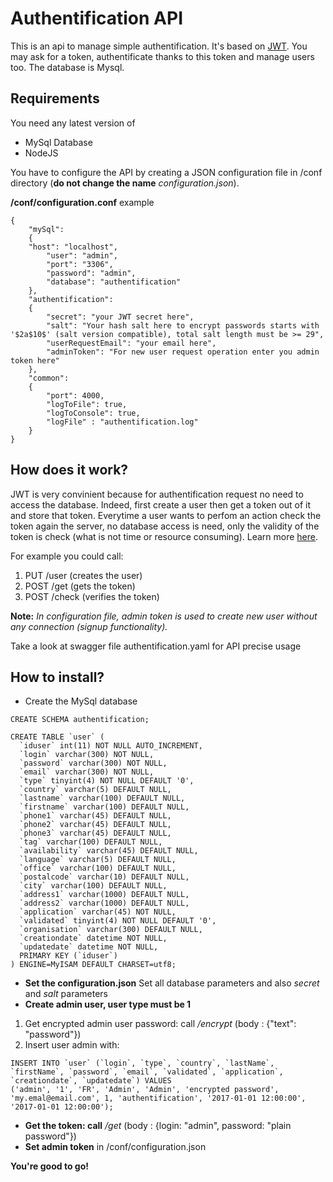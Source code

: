# Authentification API #
This is an api to manage simple authentification. It's based on [JWT](https://jwt.io).
You may ask for a token, authentificate thanks to this token and manage users too. The database is Mysql.

## **Requirements** ##

You need any latest version of
- MySql Database
- NodeJS

You have to configure the API by creating a JSON configuration file in /conf directory (**do not change the name**  *configuration.json*).

**/conf/configuration.conf** example
~~~
{
    "mySql": 
    {
    "host": "localhost",
        "user": "admin",
        "port": "3306",
        "password": "admin",
        "database": "authentification"
    },
    "authentification": 
    {
        "secret": "your JWT secret here",
        "salt": "Your hash salt here to encrypt passwords starts with '$2a$10$' (salt version compatible), total salt length must be >= 29",
        "userRequestEmail": "your email here",
        "adminToken": "For new user request operation enter you admin token here"
    },
    "common":
    {
        "port": 4000,
        "logToFile": true,
        "logToConsole": true,
        "logFile" : "authentification.log"
    }
}
~~~    

## **How does it work?** ##

JWT is very convinient because for authentification request no need to access the database.
Indeed, first create a user then get a token out of it and store that token. Everytime a user wants to perfom an action check the token again the server, no database access is need, only the validity of the token is check (what is not time or resource consuming). Learn more [here](https://jwt.io).

For example you could call:
1. PUT /user (creates the user)
2. POST /get (gets the token)
3. POST /check (verifies the token)

**Note:** *In configuration file, admin token is used to create new user without any connection (signup functionality).*

Take a look at swagger file authentification.yaml for API precise usage

## **How to install?** ##

- Create the MySql database

~~~
CREATE SCHEMA authentification;

CREATE TABLE `user` (
  `iduser` int(11) NOT NULL AUTO_INCREMENT,
  `login` varchar(300) NOT NULL,
  `password` varchar(300) NOT NULL,
  `email` varchar(300) NOT NULL,
  `type` tinyint(4) NOT NULL DEFAULT '0',
  `country` varchar(5) DEFAULT NULL,
  `lastname` varchar(100) DEFAULT NULL,
  `firstname` varchar(100) DEFAULT NULL,
  `phone1` varchar(45) DEFAULT NULL,
  `phone2` varchar(45) DEFAULT NULL,
  `phone3` varchar(45) DEFAULT NULL,
  `tag` varchar(100) DEFAULT NULL,
  `availability` varchar(45) DEFAULT NULL,
  `language` varchar(5) DEFAULT NULL,
  `office` varchar(100) DEFAULT NULL,
  `postalcode` varchar(10) DEFAULT NULL,
  `city` varchar(100) DEFAULT NULL,
  `address1` varchar(1000) DEFAULT NULL,
  `address2` varchar(1000) DEFAULT NULL,
  `application` varchar(45) NOT NULL,
  `validated` tinyint(4) NOT NULL DEFAULT '0',
  `organisation` varchar(300) DEFAULT NULL,
  `creationdate` datetime NOT NULL,
  `updatedate` datetime NOT NULL,
  PRIMARY KEY (`iduser`)
) ENGINE=MyISAM DEFAULT CHARSET=utf8;
~~~
- **Set the configuration.json**
Set all database parameters and also *secret* and *salt* parameters
- **Create admin user, user type must be 1**
1. Get encrypted admin user password: call */encrypt* (body : {"text": "password"})
2. Insert user admin with:
~~~
INSERT INTO `user` (`login`, `type`, `country`, `lastName`, `firstName`, `password`, `email`, `validated`, `application`, `creationdate`, `updatedate`) VALUES 
('admin', '1', 'FR', 'Admin', 'Admin', 'encrypted password', 'my.emal@email.com', 1, 'authentification', '2017-01-01 12:00:00', '2017-01-01 12:00:00');
~~~
- **Get the token: call** */get* (body : {login: "admin", password: "plain password"})
- **Set admin token** in /conf/configuration.json

**You're good to go!**
